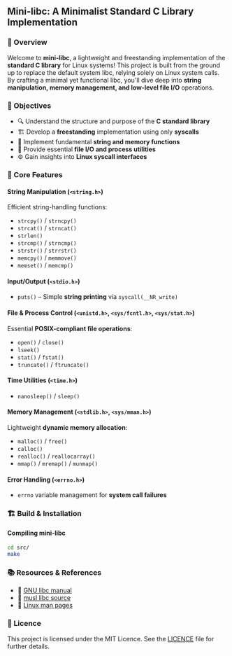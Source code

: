 ## Mini-libc: A Minimalist Standard C Library Implementation

### 🌟 Overview
Welcome to **mini-libc**, a lightweight and freestanding implementation of the **standard C library** for Linux systems! This project is built from the ground up to replace the default system libc, relying solely on Linux system calls. By crafting a minimal yet functional libc, you'll dive deep into **string manipulation, memory management, and low-level file I/O** operations.

### 🎯 Objectives
- 🔍 Understand the structure and purpose of the **C standard library**
- 🏗️ Develop a **freestanding** implementation using only **syscalls**
- 📝 Implement fundamental **string and memory functions**
- 📂 Provide essential **file I/O and process utilities**
- ⚙️ Gain insights into **Linux syscall interfaces**

### 🔧 Core Features

#### String Manipulation (`<string.h>`)  
Efficient string-handling functions:
- `strcpy()` / `strncpy()`
- `strcat()` / `strncat()`
- `strlen()`
- `strcmp()` / `strncmp()`
- `strstr()` / `strrstr()`
- `memcpy()` / `memmove()`
- `memset()` / `memcmp()`

#### Input/Output (`<stdio.h>`)
- `puts()` – Simple **string printing** via `syscall(__NR_write)`

#### File & Process Control (`<unistd.h>`, `<sys/fcntl.h>`, `<sys/stat.h>`)
Essential **POSIX-compliant file operations**:
- `open()` / `close()`
- `lseek()`
- `stat()` / `fstat()`
- `truncate()` / `ftruncate()`

#### Time Utilities (`<time.h>`)  
- `nanosleep()` / `sleep()`

#### Memory Management (`<stdlib.h>`, `<sys/mman.h>`)  
Lightweight **dynamic memory allocation**:
- `malloc()` / `free()`
- `calloc()`
- `realloc()` / `reallocarray()`
- `mmap()` / `mremap()` / `munmap()`

#### Error Handling (`<errno.h>`)  
- `errno` variable management for **system call failures**

### 🏗️ Build & Installation
#### Compiling mini-libc
```bash
cd src/
make
```

### 📚 Resources & References
- 🔗 [GNU libc manual](https://www.gnu.org/software/libc/manual/html_mono/libc.html)
- 🔗 [musl libc source](https://elixir.bootlin.com/musl/latest/source)
- 🔗 [Linux man pages](https://man7.org/linux/man-pages/index.html)

### 📜 Licence
This project is licensed under the MIT Licence. See the [LICENCE](./LICENSE) file for further details.
